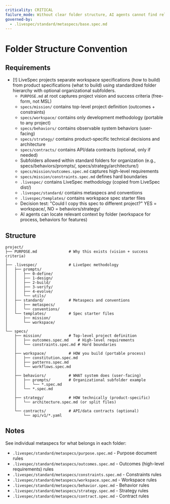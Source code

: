 ```yaml
---
criticality: CRITICAL
failure_mode: Without clear folder structure, AI agents cannot find relevant context and users become confused about where to place specs
governed-by:
  - .livespec/standard/metaspecs/base.spec.md
---
```


# Folder Structure Convention

## Requirements
- [!] LiveSpec projects separate workspace specifications (how to build) from product specifications (what to build) using standardized folder hierarchy with optional organizational subfolders.
  - `PURPOSE.md` at root captures project vision and success criteria (free-form, not MSL)
  - `specs/mission/` contains top-level project definition (outcomes + constraints)
  - `specs/workspace/` contains only development methodology (portable to any project)
  - `specs/behaviors/` contains observable system behaviors (user-facing)
  - `specs/strategy/` contains product-specific technical decisions and architecture
  - `specs/contracts/` contains API/data contracts (optional, only if needed)
  - Subfolders allowed within standard folders for organization (e.g., specs/behaviors/prompts/, specs/strategy/architecture/)
  - `specs/mission/outcomes.spec.md` captures high-level requirements
  - `specs/mission/constraints.spec.md` defines hard boundaries
  - `.livespec/` contains LiveSpec methodology (copied from LiveSpec dist/)
  - `.livespec/standard/` contains metaspecs and conventions
  - `.livespec/templates/` contains workspace spec starter files
  - Decision test: "Could I copy this spec to different project?" YES = workspace/, NO = behaviors/strategy/
  - AI agents can locate relevant context by folder (workspace for process, behaviors for features)

## Structure

```
project/
├── PURPOSE.md              # Why this exists (vision + success criteria)
│
├── .livespec/              # LiveSpec methodology
│   ├── prompts/
│   │   ├── 0-define/
│   │   ├── 1-design/
│   │   ├── 2-build/
│   │   ├── 3-verify/
│   │   ├── 4-evolve/
│   │   └── utils/
│   ├── standard/           # Metaspecs and conventions
│   │   ├── metaspecs/
│   │   └── conventions/
│   └── templates/          # Spec starter files
│       ├── mission/
│       └── workspace/
│
└── specs/
    ├── mission/            # Top-level project definition
    │   ├── outcomes.spec.md    # High-level requirements
    │   └── constraints.spec.md # Hard boundaries
    │
    ├── workspace/          # HOW you build (portable process)
    │   ├── constitution.spec.md
    │   ├── patterns.spec.md
    │   └── workflows.spec.md
    │
    ├── behaviors/          # WHAT system does (user-facing)
    │   ├── prompts/        # Organizational subfolder example
    │   │   └── *.spec.md
    │   └── *.spec.md
    │
    ├── strategy/           # HOW technically (product-specific)
    │   └── architecture.spec.md (or split files)
    │
    └── contracts/          # API/data contracts (optional)
        └── api/v1/*.yaml
```

## Notes

See individual metaspecs for what belongs in each folder:
- `.livespec/standard/metaspecs/purpose.spec.md` - Purpose document rules
- `.livespec/standard/metaspecs/outcomes.spec.md` - Outcomes (high-level requirements) rules
- `.livespec/standard/metaspecs/constraints.spec.md` - Constraints rules
- `.livespec/standard/metaspecs/workspace.spec.md` - Workspace rules
- `.livespec/standard/metaspecs/behavior.spec.md` - Behavior rules
- `.livespec/standard/metaspecs/strategy.spec.md` - Strategy rules
- `.livespec/standard/metaspecs/contract.spec.md` - Contract rules

